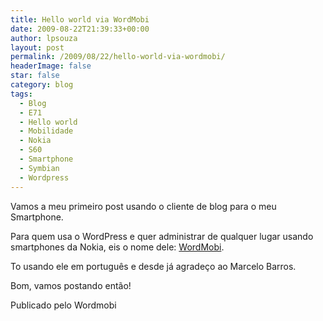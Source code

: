 ```yaml
---
title: Hello world via WordMobi
date: 2009-08-22T21:39:33+00:00
author: lpsouza
layout: post
permalink: /2009/08/22/hello-world-via-wordmobi/
headerImage: false
star: false
category: blog
tags:
  - Blog
  - E71
  - Hello world
  - Mobilidade
  - Nokia
  - S60
  - Smartphone
  - Symbian
  - Wordpress
---
```

Vamos a meu primeiro post usando o cliente de blog para o meu Smartphone.

Para quem usa o WordPress e quer administrar de qualquer lugar usando smartphones da Nokia, eis o nome dele: [WordMobi](http://code.google.com/p/wordmobi/).

To usando ele em português e desde já agradeço ao Marcelo Barros.

Bom, vamos postando então!

Publicado pelo Wordmobi
